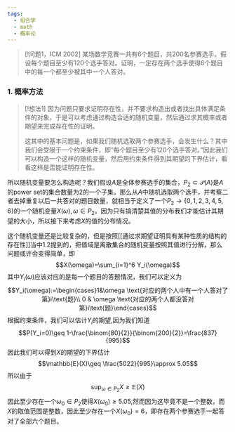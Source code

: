 ```yaml
---
tags:
  - 组合学
  - math
  - 概率论
---
```


> [!问题1，ICM 2002]
> 某场数学竞赛一共有6个题目，共200名参赛选手。假设每个题目至少有120个选手答对。证明，一定存在两个选手使得6个题目中的每一个都至少被其中一个人答对。

### 1. 概率方法

> [!想法1]
> 因为问题只要求证明存在性，并不要求构造出或者找出具体满足条件的对象，于是可以考虑通过构造合适的随机变量，然后通过求其概率或者期望来完成存在性的证明。
> 
> 这其中的基本问题是，如果我们随机选取两个参赛选手，会发生什么？其中我们会受限于一个约束条件，即“每个题目至少有120个选手答对。”因此我们可以构造一个这样的随机变量，然后用约束条件得到其期望的下界估计，看看这样是否能证明存在性。

所以随机变量要怎么构造呢？我们假设$A$是全体参赛选手的集合，$P_2\subset \mathcal{P}(A)$是$A$的power set的集合数量为2的一个子集。那么从$A$中随机选取两个选手，并考察二者去掉重复以后一共答对的题目数量，就相当于定义了一个$P_2\to \{0,1,2,3,4,5,6\}$的一个随机变量$X(\omega),\omega\in P_2$。因为只有搞清楚其值的分布我们才能估计其期望的大小，所以接下来考虑$X$的值的分布情况。

这个随机变量还是比较复杂的，但是按照[[通过求期望证明具有某种性质的结构的存在性]]当中1.2提到的，把值域是离散集合的随机变量按照其值进行分解，那么问题或许会变得简单，即$$X(\omega)=\sum_{i=1}^6 Y_i(\omega)$$其中$Y_i(\omega)$应该对应的是每一个题目的答题情况，我们可以定义为$$Y_i(\omega):=\begin{cases}1&\omega \text{对应的两个人中有一个人答对了第}i\text{题}\\ 0 & \omega \text{对应的两个人都没答对第}i\text{题}\end{cases}$$根据约束条件，我们可以估计$Y_i$的期望,因为我们知道$$P(Y_i=0)\geq 1-\frac{\binom{80}{2}}{\binom{200}{2}}=\frac{837}{995}$$因此我们可以得到$X$的期望的下界估计$$\mathbb{E}(X)\geq \frac{5022}{995}\approx 5.05$$
所以由于$$\sup_{\omega \in P_2} X\geq \mathbb{E}(X)$$因此至少存在一个$\omega_0 \in P_2$使得$X(\omega_0)\geq 5.05$,然而因为这毕竟不是一个整数，而$X$的取值范围是整数，因此至少存在一个$X(\omega_0)=6$，即存在两个参赛选手一起答对了全部六个题目。